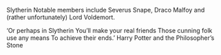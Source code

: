 Slytherin
Notable members include Severus Snape, Draco Malfoy and (rather unfortunately) Lord Voldemort.

‘Or perhaps in Slytherin
You’ll make your real friends
Those cunning folk use any means
To achieve their ends.’
Harry Potter and the Philosopher’s Stone
